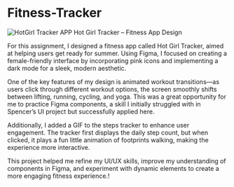 # Fitness-Tracker
![HotGirl Tracker APP](https://github.com/user-attachments/assets/deaa49bf-3c17-40d6-a5b2-6ac22f987713)
Hot Girl Tracker – Fitness App Design

For this assignment, I designed a fitness app called Hot Girl Tracker, aimed at helping users get ready for summer. Using Figma, I focused on creating a female-friendly interface by incorporating pink icons and implementing a dark mode for a sleek, modern aesthetic.

One of the key features of my design is animated workout transitions—as users click through different workout options, the screen smoothly shifts between lifting, running, cycling, and yoga. This was a great opportunity for me to practice Figma components, a skill I initially struggled with in Spencer’s UI project but successfully applied here.

Additionally, I added a GIF to the steps tracker to enhance user engagement. The tracker first displays the daily step count, but when clicked, it plays a fun little animation of footprints walking, making the experience more interactive.

This project helped me refine my UI/UX skills, improve my understanding of components in Figma, and experiment with dynamic elements to create a more engaging fitness experience.!
